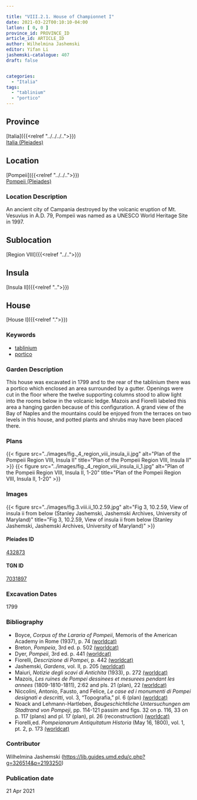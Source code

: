```yaml
---

title: "VIII.2.1. House of Championnet I"
date: 2021-03-22T00:10:10-04:00
latlon: [ 0, 0 ]
province_id: PROVINCE_ID
article_id: ARTICLE_ID
author: Wilhelmina Jashemski
editor: Yifan Li
jashemski-catalogue: 407
draft: false


categories:
  - "Italia"
tags:
  - "tablinium"
  - "portico"
---
```


## Province
[Italia]({{<relref "../../../..">}}) \
[Italia (Pleiades)](https://pleiades.stoa.org/places/1052)

## Location
[Pompeii]({{<relref "../../..">}}) \
[Pompeii (Pleiades)](https://pleiades.stoa.org/places/433032)


### Location Description
An ancient city of Campania destroyed by the volcanic eruption of Mt. Vesuvius in A.D. 79, Pompeii was named as a UNESCO World Heritage Site in 1997.

## Sublocation
[Region VIII]({{<relref "../..">}})

## Insula
[Insula II]({{<relref "..">}})

## House
[House I]({{<relref ".">}})

### Keywords
 - [tablinium](http://vocab.getty.edu/page/aat/300004180)
 - [portico](http://vocab.getty.edu/page/aat/300004145)


### Garden Description
This house was excavated in 1799 and to the rear of the tablinium there was a portico which enclosed an area surrounded by a gutter. Openings were cut in the floor where the twelve supporting columns stood to allow light into the rooms below in the volcanic ledge. Mazois and Fiorelli labeled this area a hanging garden because of this configuration. A grand view of the Bay of Naples and the mountains could be enjoyed from the terraces on two levels in this house, and potted plants and shrubs may have been placed there.

### Plans
{{< figure src="../images/fig._4_region_viii_insula_ii.jpg" alt="Plan of the Pompeii Region VIII, Insula II" title="Plan of the Pompeii Region VIII, Insula II" >}}
{{< figure src="../images/fig._4_region_viii_insula_ii_1.jpg" alt="Plan of the Pompeii Region VIII, Insula II, 1-20" title="Plan of the Pompeii Region VIII, Insula II, 1-20" >}}

### Images
{{< figure src="../images/fig.3.viii.ii_10.2.59.jpg" alt="Fig 3, 10.2.59, View of insula ii from below (Stanley Jashemski, Jashemski Archives, University of Maryland)" title="Fig 3, 10.2.59, View of insula ii from below (Stanley Jashemski, Jashemski Archives, University of Maryland)" >}}

#### Pleiades ID
[432873](https://pleiades.stoa.org/places/538911200)

#### TGN ID
[7031897](http://vocab.getty.edu/page/tgn/2053030)


###  Excavation Dates
1799

### Bibliography
* Boyce, *Corpus of the Lararia of Pompeii*, Memoris of the American Academy in Rome (1937), p. 74 [(worldcat)](http://www.worldcat.org/oclc/1131425884)
* Breton, *Pompeia*, 3rd ed. p. 502 [(worldcat)](http://www.worldcat.org/oclc/894211341)
* Dyer, *Pompeii*, 3rd ed. p. 441 [(worldcat)](http://www.worldcat.org/oclc/24327166)
* Fiorelli, *Descrizione di Pompei*, p. 442 [(worldcat)](http://www.worldcat.org/oclc/908272023)
* Jashemski, *Gardens*, vol. II, p. 205 [(worldcat)](http://www.worldcat.org/oclc/1113367431)
* Maiuri, *Notizie degli scavi di Antichita* (1933), p. 272 [(worldcat)](http://www.worldcat.org/oclc/46875519)
* Mazois, *Les ruines de Pompei dessinees et mesurees pendant les annees* (1809-1810-1811), 2:62 and pls. 21 (plan), 22 [(worldcat)](http://www.worldcat.org/oclc/1707639)
* Niccolini, Antonio, Fausto, and Felice, *Le case ed i monumenti di Pompei designati e descritti*, vol. 3, “Topografia,” pl. 6 (plan) [(worldcat)](http://www.worldcat.org/oclc/906755593)
* Noack and Lehmann-Hartleben, *Baugeschichtliche Untersuchungen am Stadtrand von Pompeji*, pp. 114-121 passim and figs. 32 on p. 116, 33 on p. 117 (plans) and pl. 17 (plan), pl. 26 (reconstruction) [(worldcat)](http://www.worldcat.org/oclc/876087879)
* Fiorelli,ed. *Pompeianarum Antiquitatum Historia* (May 16, 1800),  vol. 1, pt. 2, p. 173 [(worldcat)](http://www.worldcat.org/oclc/714988573)


### Contributor
Wilhelmina Jashemski (https://lib.guides.umd.edu/c.php?g=326514&p=2193250)

### Publication date

21 Apr 2021
